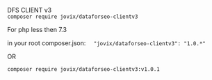 DFS CLIENT v3
</br>
`composer require jovix/dataforseo-clientv3`


For php less then 7.3 </br>

in your root composer.json: `  "jovix/dataforseo-clientv3": "1.0.*"`

OR

`composer require jovix/dataforseo-clientv3:v1.0.1`

